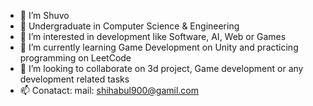 - 👋 I’m Shuvo
- 🏫 Undergraduate in Computer Science & Engineering
- 👀 I’m interested in development like Software, AI, Web or Games
- 🌱 I’m currently learning Game Development on Unity and practicing programming on LeetCode
- 💞️ I’m looking to collaborate on 3d project, Game development or any development related tasks
- 📫 Conatact: mail: shihabul900@gamil.com
